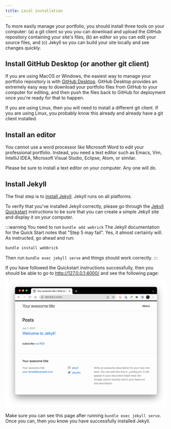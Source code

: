 ```yaml
---
title: Local installation
---
```


To more easily manage your portfolio, you should install three tools on your computer: (a) a git client so you you can download and upload the GitHub repository containing your site's files, (b) an editor so you can edit your source files, and (c) Jekyll so you can build your site locally and see changes quickly.

## Install GitHub Desktop (or another git client)

If you are using MacOS or Windows, the easiest way to manage your portfolio repository is with [GitHub Desktop](https://desktop.github.com/).  GitHub Desktop provides an extremely easy way to download your portfolio files from GitHub to your computer for editing, and then push the files back to GitHub for deployment once you're ready for that to happen.

If you are using Linux, then you will need to install a different git client. If you are using Linux, you probably know this already and already have a git client installed.

## Install an editor

You cannot use a word processor like Microsoft Word to edit your professional portfolio.  Instead, you need a text editor such as Emacs, Vim, IntelliJ IDEA, Microsoft Visual Studio, Eclipse, Atom, or similar.

Please be sure to install a text editor on your computer.  Any one will do.

## Install Jekyll

The final step is to [install Jekyll](https://jekyllrb.com/docs/installation/). Jekyll runs on all platforms.

To verify that you've installed Jekyll correctly, please go through the [Jekyll Quickstart](https://jekyllrb.com/docs/) instructions to be sure that you can create a simple Jekyll site and display it on your computer.

:::warning You need to run `bundle add webrick`
The Jekyll documentation for the Quick Start notes that "Step 5 may fail".  Yes, it almost certainly will.  As instructed, go ahead and run:  

```sh
bundle install webbrick
```

Then run `bundle exec jekyll serve` and things should work correctly.
:::

If you have followed the Quickstart instructions successfully, then you should be able to go to http://127.0.0.1:4000/ and see the following page:

![](/img/user-guide/jekyll-quick-start-page.png)

Make sure you can see this page after running `bundle exec jekyll serve`.  Once you can, then you know you have successfully installed Jekyll.
